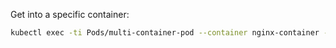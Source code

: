 Get into a specific container:
```bash
kubectl exec -ti Pods/multi-container-pod --container nginx-container -- /bin/bash
```
